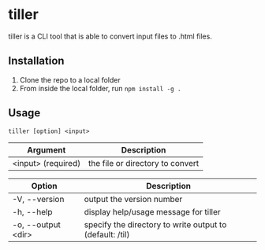 # tiller
tiller is a CLI tool that is able to convert input files to .html files.

## Installation
1. Clone the repo to a local folder
2. From inside the local folder, run `npm install -g .`
## Usage
```
tiller [option] <input>
```
| Argument  | Description  
| --------  | ----------- 
| <input\> (required)     | the file or directory to convert

| Option        | Description                           |
| ------        | -----------                           |
| -V, --version | output the version number             |
| -h, --help    | display help/usage message for tiller |
| -o, --output <dir\> | specify the directory to write output to (default: /til) |
